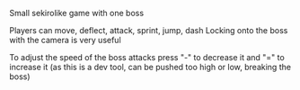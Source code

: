 Small sekirolike game with one boss

Players can move, deflect, attack, sprint, jump, dash
Locking onto the boss with the camera is very useful

To adjust the speed of the boss attacks press "-" to decrease it and "=" to increase it (as this is a dev tool, can be pushed too high or low, breaking the boss)
